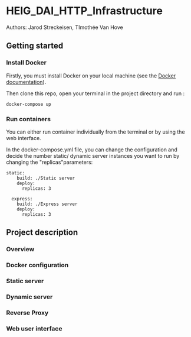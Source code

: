 # HEIG_DAI_HTTP_Infrastructure

Authors: Jarod Streckeisen, TImothée Van Hove



## Getting started

### Install Docker

Firstly, you must install Docker on your local machine (see the [Docker documentation](https://www.docker.com/get-started/)).

Then clone this repo, open your terminal in the project directory and run :

```
docker-compose up
```

### Run containers

You can either run container individually from the terminal or by using the web interface.

In the docker-compose.yml file, you can change the configuration and decide the number static/ dynamic server instances you want to run by changing the "replicas"parameters:

```
static:
    build: ./Static server
    deploy:
      replicas: 3

  express:
    build: ./Express server
    deploy:
      replicas: 3
```



## Project description



### Overview



### Docker configuration



### Static server



### Dynamic server



### Reverse Proxy



### Web user interface

